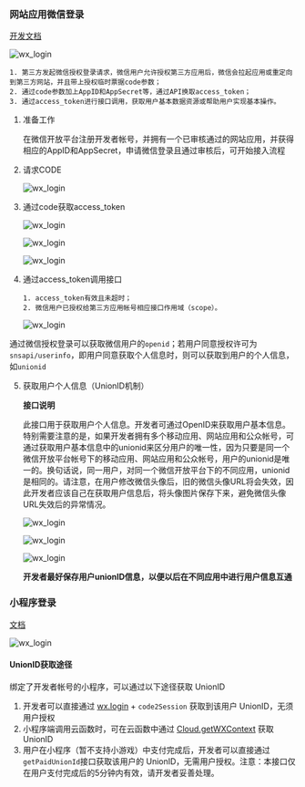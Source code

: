 ### 网站应用微信登录

[开发文档](https://developers.weixin.qq.com/doc/oplatform/Website_App/WeChat_Login/Wechat_Login.html)

![wx_login](./src/wx_login.png)

```
1. 第三方发起微信授权登录请求，微信用户允许授权第三方应用后，微信会拉起应用或重定向到第三方网站，并且带上授权临时票据code参数；
2. 通过code参数加上AppID和AppSecret等，通过API换取access_token；
3. 通过access_token进行接口调用，获取用户基本数据资源或帮助用户实现基本操作。
```

1. 准备工作

   在微信开放平台注册开发者帐号，并拥有一个已审核通过的网站应用，并获得相应的AppID和AppSecret，申请微信登录且通过审核后，可开始接入流程

2. 请求CODE

   ![wx_login](./src/wx_request_code.png)

3. 通过code获取access_token

   ![wx_login](./src/wx_request_access_token.png)

   ![wx_login](./src/wx_response_access_token_1.png)

   ![wx_login](./src/wx_response_access_token_2.png)

4. 通过access_token调用接口

   ```
   1. access_token有效且未超时；
   2. 微信用户已授权给第三方应用帐号相应接口作用域（scope）。
   ```

   ![wx_login](./src/wx_scope_access_token.png)

通过微信授权登录可以获取微信用户的`openid`；若用户同意授权许可为`snsapi/userinfo`，即用户同意获取个人信息时，则可以获取到用户的个人信息，如`unionid`

5. 获取用户个人信息（UnionID机制）

   **接口说明**

   此接口用于获取用户个人信息。开发者可通过OpenID来获取用户基本信息。特别需要注意的是，如果开发者拥有多个移动应用、网站应用和公众帐号，可通过获取用户基本信息中的unionid来区分用户的唯一性，因为只要是同一个微信开放平台帐号下的移动应用、网站应用和公众帐号，用户的unionid是唯一的。换句话说，同一用户，对同一个微信开放平台下的不同应用，unionid是相同的。请注意，在用户修改微信头像后，旧的微信头像URL将会失效，因此开发者应该自己在获取用户信息后，将头像图片保存下来，避免微信头像URL失效后的异常情况。

   ![wx_login](./src/wx_get_userinfo.png)

   ![wx_login](./src/wx_get_userinfo_result.png)

   ![wx_login](./src/wx_get_userinfo_response.png)

   **开发者最好保存用户unionID信息，以便以后在不同应用中进行用户信息互通**



### 小程序登录

[文档](https://developers.weixin.qq.com/miniprogram/dev/framework/open-ability/login.html)

![wx_login](./src/wx_mini_login_sequence.png)

#### UnionID获取途径

绑定了开发者帐号的小程序，可以通过以下途径获取 UnionID

1. 开发者可以直接通过 [wx.login](https://developers.weixin.qq.com/miniprogram/dev/api/open-api/login/wx.login.html) + `code2Session` 获取到该用户 UnionID，无须用户授权
2. 小程序端调用云函数时，可在云函数中通过 [Cloud.getWXContext](https://developers.weixin.qq.com/miniprogram/dev/wxcloud/reference-sdk-api/utils/Cloud.getWXContext.html) 获取 UnionID
3. 用户在小程序（暂不支持小游戏）中支付完成后，开发者可以直接通过`getPaidUnionId`接口获取该用户的 UnionID，无需用户授权。注意：本接口仅在用户支付完成后的5分钟内有效，请开发者妥善处理。